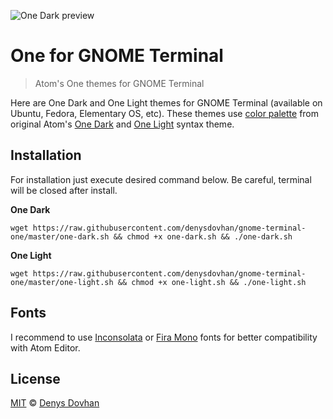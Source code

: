 ![One Dark preview][preview-img]

# One for GNOME Terminal

> Atom's One themes for GNOME Terminal

Here are One Dark and One Light themes for GNOME Terminal (available on Ubuntu, Fedora, Elementary OS, etc). These themes use [color palette][palette] from original Atom's [One Dark][one-dark-syntax] and [One Light][one-light-syntax] syntax theme.

## Installation

For installation just execute desired command below. Be careful, terminal will be closed after install.

**One Dark**

```
wget https://raw.githubusercontent.com/denysdovhan/gnome-terminal-one/master/one-dark.sh && chmod +x one-dark.sh && ./one-dark.sh
```

**One Light**

```
wget https://raw.githubusercontent.com/denysdovhan/gnome-terminal-one/master/one-light.sh && chmod +x one-light.sh && ./one-light.sh
```

## Fonts

I recommend to use [Inconsolata][inconsolata] or [Fira Mono][fira-mono] fonts for better compatibility with Atom Editor.

## License

[MIT][mit-license] © [Denys Dovhan][denysdovhan]

[preview-img]: https://cloud.githubusercontent.com/assets/3459374/9424856/7ca61f48-4904-11e5-9f89-68345e3e1a5d.png
[palette]: ./COLORS
[one-dark-syntax]: https://atom.io/themes/one-dark-syntax
[one-light-syntax]: https://atom.io/themes/one-light-syntax
[inconsolata]: https://www.google.com/fonts/specimen/Inconsolata
[fira-mono]: https://github.com/mozilla/Fira
[mit-license]: http://opensource.org/licenses/MIT
[denysdovhan]: http://denysdovhan.com/
